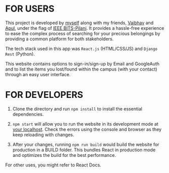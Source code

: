 # FOR USERS

This project is developed by [myself](https://github.com/bit-by-bits) along with my friends, [Vaibhav](https://github.com/CoderVaibhavS) and [Apul](https://github.com/ranjanapul), under the flag of [IEEE BITS-Pilani](https://github.com/IEEE-BITS-Pilani-Student-Chapter). It provides a hassle-free experience to ease the complex process of searching for your precious belongings by providing a common platform for both stakeholders.

The tech stack used in this app was `React.js` (HTML/CSS/JS) and `Django Rest` (Python).

This website contains options to sign-in/sign-up by Email and GoogleAuth and to list the items you lost/found within the campus (with your contact) through an easy user interface.

# FOR DEVELOPERS

1. Clone the directory and run `npm install` to install the essential dependencies.

2. `npm start` will allow you to run the website in its development mode at [your localhost](http://localhost:3000). Check the errors using the console and browser as they keep reloading with changes.

3. After your changes, running `npm run build` would build the website for production in a BUILD folder. This bundles React in production mode and optimizes the build for the best performance.

For other uses, you might refer to React Docs.
